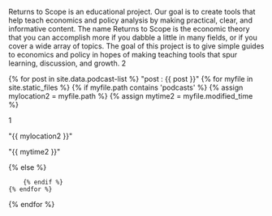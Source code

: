 ---
---

Returns to Scope is an educational project. Our goal is to create tools that help teach economics and policy analysis by making practical, clear, and informative content. 
The name Returns to Scope is the economic theory that you can accomplish more if you dabble a little in many fields, or if you cover a wide array of topics. The goal of this project is to give simple guides to economics and policy in hopes of making teaching tools that spur learning, discussion, and growth. 2

{% for post in site.data.podcast-list %}
	"post : {{ post }}"
	{% for myfile in site.static_files %}
		{% if myfile.path contains 'podcasts' %}
			{% assign mylocation2 = myfile.path %} 
			{% assign mytime2 = myfile.modified_time %} 
			<p> 1 </p>
			<p>"{{ mylocation2 }}"</p>
			<p>"{{ mytime2 }}"</p>
		{% else %}
		
		{% endif %}
	{% endfor %}
{% endfor %}


<!--
**ReturnsToScope/returnstoscope** is a ✨ _special_ ✨ repository because its `README.md` (this file) appears on your GitHub profile.

Here are some ideas to get you started:

- 🔭 I’m currently working on ...
- 🌱 I’m currently learning ...
- 👯 I’m looking to collaborate on ...
- 🤔 I’m looking for help with ...
- 💬 Ask me about ...
- 📫 How to reach me: ...
- 😄 Pronouns: ...
- ⚡ Fun fact: ...
-->
